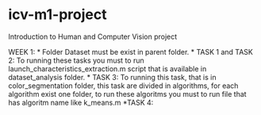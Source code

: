 # icv-m1-project
Introduction to Human and Computer Vision project

WEEK 1:
    * Folder Dataset must be exist in parent folder.
    * TASK 1 and TASK 2: To running these tasks you must to run launch_characteristics_extraction.m script that is available in dataset_analysis folder.
    * TASK 3: To running this task, that is in color_segmentation folder, this task are divided in algorithms, for each algorithm exist one folder, to run these algoritms you must to run file that has algoritm name like k_means.m
    *TASK 4:
